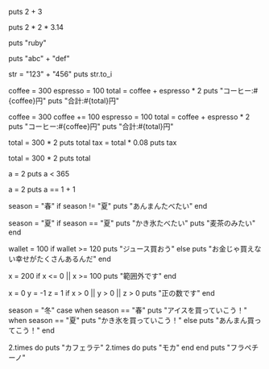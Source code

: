 puts 2 + 3

puts 2 * 2 * 3.14

puts "ruby"

puts "abc" + "def"

str = "123" + "456"
puts str.to_i

coffee = 300
espresso = 100
total = coffee + espresso * 2
puts "コーヒー:#{coffee}円"
puts "合計:#{total}円"

coffee = 300
coffee += 100
espresso = 100
total = coffee + espresso * 2
puts "コーヒー:#{coffee}円"
puts "合計:#{total}円"

total = 300 * 2
puts total
tax = total * 0.08
puts tax

total = 300 * 2
puts total


a = 2
puts a < 365

a = 2
puts a == 1 + 1

season = "春"
if season != "夏"
  puts "あんまんたべたい"
end

season = "夏"
if season == "夏"
  puts "かき氷たべたい"
  puts "麦茶のみたい"
end

wallet = 100
if wallet >= 120
  puts "ジュース買おう"
else
  puts "お金じゃ買えない幸せがたくさんあるんだ"
end

x = 200
if x <= 0 || x >= 100
  puts "範囲外です"
end

x = 0
y = -1
z = 1
if x > 0 || y > 0 || z > 0
  puts "正の数です"
end

season = "冬"
case
when season == "春"
  puts "アイスを買っていこう！"
when season == "夏"
  puts "かき氷を買っていこう！"
else
  puts "あんまん買ってこう！"
end

2.times do
  puts "カフェラテ"
  2.times do
    puts "モカ"
  end
end
puts "フラペチーノ"
